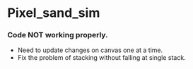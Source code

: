 # Pixel_sand_sim

### Code NOT working properly.

- Need to update changes on canvas one at a time.
- Fix the problem of stacking without falling at single stack.

